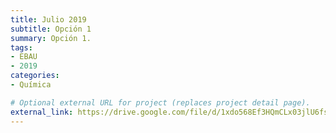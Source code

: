 ```yaml
---
title: Julio 2019
subtitle: Opción 1
summary: Opción 1.
tags:
- EBAU
- 2019
categories:
- Química

# Optional external URL for project (replaces project detail page).
external_link: https://drive.google.com/file/d/1xdo568Ef3HQmCLx03jlU6fsbTRr0xXYE/view
---
```

